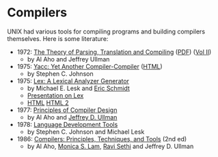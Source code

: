 # Compilers

UNIX had various tools for compiling programs and building compilers themselves. Here is some literature:

 * 1972: [The Theory of Parsing, Translation and Compiling](https://dl.acm.org/doi/book/10.5555/578789) ([PDF](https://dl.acm.org/doi/pdf/10.5555/578789)) ([Vol II](https://www-2.dc.uba.ar/staff/becher/Aho-Ullman-Parsing-V2.pdf))
   * by Al Aho and Jeffrey Ullman
 * 1975: [Yacc: Yet Another Compiler-Compiler](https://www.epaperpress.com/lexandyacc/download/yacc.pdf) ([HTML](https://www.cs.utexas.edu/users/novak/yaccpaper.htm))
   * by Stephen C. Johnson
 * 1975: [Lex: A Lexical Analyzer Generator](https://www.cs.utexas.edu/users/novak/lexpaper.htm)
   * by Michael E. Lesk and [Eric Schmidt](https://ericschmidt.com/)
   * [Presentation on Lex](http://www.cse.aucegypt.edu/~rafea/csce447/slides/Lex_M02.pdf)
   * [HTML](http://www.cs.man.ac.uk/~pjj/cs212/lex/lex.html) [HTML 2](https://ckshitij.github.io/LEX-AND-YACC/)
 * 1977: [Principles of Compiler Design](https://archive.org/details/principlesofcomp0000ahoa)
   * by Al Aho and [Jeffrey D. Ullman](http://infolab.stanford.edu/~ullman/)
 * 1978: [Language Development Tools](https://www.tuhs.org/Archive/Documentation/Papers/BSTJ/bstj57-6-2155.pdf)
   * by Stephen C. Johnson and Michael Lesk
 * 1986: [Compilers: Principles, Techniques, and Tools](http://ce.sharif.edu/courses/94-95/1/ce414-2/resources/root/Text%20Books/Compiler%20Design/Alfred%20V.%20Aho,%20Monica%20S.%20Lam,%20Ravi%20Sethi,%20Jeffrey%20D.%20Ullman-Compilers%20-%20Principles,%20Techniques,%20and%20Tools-Pearson_Addison%20Wesley%20(2006).pdf) (2nd ed)
   * by Al Aho, [Monica S. Lam](https://suif.stanford.edu/~lam/), [Ravi Sethi](https://www2.cs.arizona.edu/~rsethi/) and Jeffrey D. Ullman
